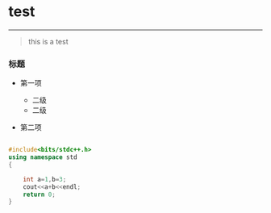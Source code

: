# test

-----------------

> this is a test 

### 标题

- 第一项
	+ 二级
	+ 二级

- 第二项


```C++

#include<bits/stdc++.h>
using namespace std
{

	int a=1,b=3;
	cout<<a+b<<endl;
	return 0;
}
	
```
